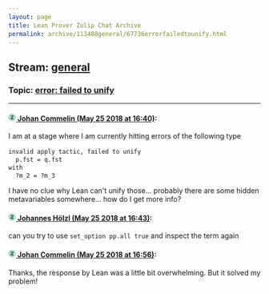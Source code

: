 ```yaml
---
layout: page
title: Lean Prover Zulip Chat Archive 
permalink: archive/113488general/67736errorfailedtounify.html
---
```


## Stream: [general](index.html)
### Topic: [error: failed to unify](67736errorfailedtounify.html)

---

#### [![Click to go to Zulip](../../assets/img/zulip2.png) Johan Commelin (May 25 2018 at 16:40)](https://leanprover.zulipchat.com/#narrow/stream/113488-general/topic/error%3A%20failed%20to%20unify/near/127084634):
I am at a stage where I am currently hitting errors of the following type
```lean
invalid apply tactic, failed to unify
  p.fst = q.fst
with
  ?m_2 = ?m_3
```
I have no clue why Lean can't unify those... probably there are some hidden metavariables somewhere... how do I get more info?

#### [![Click to go to Zulip](../../assets/img/zulip2.png) Johannes Hölzl (May 25 2018 at 16:43)](https://leanprover.zulipchat.com/#narrow/stream/113488-general/topic/error%3A%20failed%20to%20unify/near/127084763):
can you try to use `set_option pp.all true` and inspect the term again

#### [![Click to go to Zulip](../../assets/img/zulip2.png) Johan Commelin (May 25 2018 at 16:56)](https://leanprover.zulipchat.com/#narrow/stream/113488-general/topic/error%3A%20failed%20to%20unify/near/127085460):
Thanks, the response by Lean was a little bit overwhelming. But it solved my problem!

